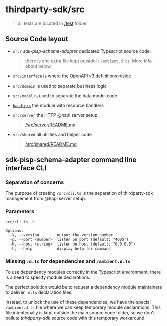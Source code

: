 # thirdparty-sdk/src #
> all tests are located in [/test](../test/README.md) folder

## Source Code layout ##

- `src/` _sdk-pisp-scheme-adapter_ dedicated Typescript source code.
  > there is one extra file kept outside! : `/ambient.d.ts`. More info about below.

- `src/interface` is where the OpenAPI v3 definitions reside
- `src/domain` is used to separate business logic
- `src/model` is used to separate the data model code
- [`handlers`](handlers/README.md) the module with resource handlers

- `src/server` the HTTP @hapi server setup 
  > [/src/server/README.md](server/README.md)
- `src/shared` all utilities and helper code 
  > [/src/shared/README.md](shared/README.md)

## sdk-pisp-schema-adapter command line interface CLI

### Separation of concerns
The purpose of creating `/src/cli.ts` is the separation of thirdparty-sdk management from @hapi server setup. 


### Parameters
```text
src/cli.ts -h

Options:
  -V, --version        output the version number
  -p, --port <number>  listen on port (default: "4005")
  -H, --host <string>  listen on host (default: "0.0.0.0")
  -h, --help           display help for command
```


### Missing `.d.ts` for dependencies and `/ambient.d.ts` ###

To use dependency modules correctly in the Typescript environment, 
there is a need to specify module declarations. 

The perfect solution would be to request a dependency module maintainers to deliver `.d.ts` declaration files. 

Instead, to unlock the use of these dependencies, we have the special `/ambient.d.ts` file where we can keep temporary module declarations. This file intentionally is kept outside the main source code folder, so we don't pollute _thirdparty-sdk_ source code with this temporary workaround.